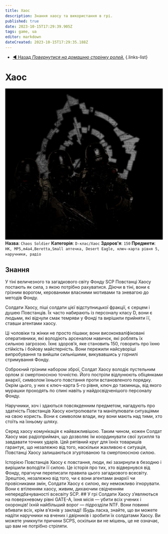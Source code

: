 ```yaml
---
title: Хаос
description: Знання хаосу та використання в грі.
published: true
date: 2023-10-15T17:29:39.905Z
tags: game, ua
editor: markdown
dateCreated: 2023-10-15T17:29:35.188Z
---
```


- [:arrow_backward: Назад *Повернутися на домашню сторінку ролей.*](/uk/game/jobs)
{.links-list}
# Хаос
![chaos_load_screen.jpg](/images/roles/chaos_load_screen.jpg)
**Назва**: `Chaos Soldier`
**Категорія**: `D-клас/Хаос`
**Здоров'я**: `150`
**Предмети**: `HK, MP5,m4a4,Beretta,Small аптечка, Desert Eagle, ключ-карта рівня 5, наручники, радіо`
## Знання
У тіні величезного та загадкового світу Фонду SCP Повстанці Хаосу постають як сила, з якою потрібно рахуватися. Діючи в тіні, вони є грізним ворогом, керованими власними мотивами та зневагою до методів Фонду.

Солдати Хаосу, піші солдати цієї відступницької фракції, є серцем і душею Повстанців. Їх часто набирають із персоналу класу D, вони є людьми, які відчули смак темряви у Фонді та вирішили прийняти її, ставши агентами хаосу.

Ці чоловіки та жінки не просто пішаки; вони висококваліфіковані оперативники, які володіють арсеналом навичок, які роблять їх сильною загрозою. Їхнє здоров’я, яке становить 150, говорить про їхню стійкість і бойову майстерність. Вони пережили найсуворіші випробування та вийшли сильнішими, викувавшись у горнилі стримування Фонду.

Озброєний грізним набором зброї, Солдат Хаосу володіє пустельним орлом зі смертоносною точністю. Його постріли відлунюють обіцянками анархії, символом їхнього повстання проти встановленого порядку. Окрім цього, у них є ключ-карта 5-го рівня, ключ до таємниць, від якого мурашки проходять по спині навіть у найдосвідченішого персоналу Фонду.

Наручники, хоч і здаються повсякденним предметом, нагадують про здатність Повстанців Хаосу контролювати та маніпулювати ситуаціями на свою користь. Вони є символом влади, яку вони мають над тими, хто стоїть на їхньому шляху.

Серед хаосу комунікація є найважливішою. Таким чином, кожен Солдат Хаосу має радіоприймач, що дозволяє їм координувати свої зусилля та завдавати точних ударів. Цей рятівний круг для їхніх товаришів гарантує, що незалежно від того, наскільки жахливою є ситуація, Повстанці Хаосу залишаються згуртованою та смертоносною силою.

Історією Повстанців Хаосу є повстання, люди, які зазирнули в безодню і вирішили володіти її силою. Це історія про тих, хто відвернувся від Фонду, прагнучи переписати правила цього загадкового всесвіту. Зрештою, незалежно від того, чи є вони агентами анархії чи провісниками змін, Солдати Хаосу є силою, яку неможливо ігнорувати. Вони є втіленням хаосу, живим, дихаючим свідченням непередбачуваності всесвіту SCP. ## У грі Солдати Хаосу з’являються на поверхневому рівні GATE-A, їхня місія — убити всіх учених і охоронців! їхній найбільший ворог — підрозділи NTF. Вони повинні вбивати всіх, крім в’язнів у закладі! (Будь ласка, знайте, що ви можете надіти наручники на вчених і двірників і зробити їх солдатами Хаосу. Ви можете уникнути причини SCPS, оскільки ви не мішень, це не означає, що вам не потрібно стріляти.